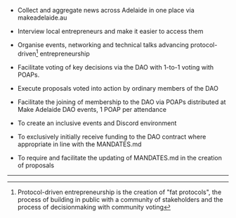 
- Collect and aggregate news across Adelaide in one place via makeadelaide.au

- Interview local entrepreneurs and make it easier to access them

- Organise events, networking and technical talks advancing
protocol-driven[^1] entrepreneurship

- Facilitate voting of key decisions via the DAO with 1-to-1 voting
with POAPs.

- Execute proposals voted into action by ordinary members of the DAO

- Facilitate the joining of membership to the DAO via POAPs
distributed at Make Adelaide DAO events, 1 POAP per attendance

- To create an inclusive events and Discord environment

- To exclusively initially receive funding to the DAO contract where
appropriate in line with the MANDATES.md

- To require and facilitate the updating of MANDATES.md in the
creation of proposals

---

[^1]: Protocol-driven entrepreneurship is the creation of "fat
protocols", the process of building in public with a community of
stakeholders and the process of decisionmaking with community voting

